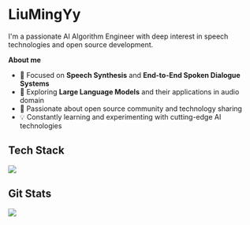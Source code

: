 # LiuMingYy

I'm a passionate AI Algorithm Engineer with deep interest in speech technologies and open source development.

**About me**

- 🎯 Focused on **Speech Synthesis** and **End-to-End Spoken Dialogue Systems**
- 🧠 Exploring **Large Language Models** and their applications in audio domain
- 🔬 Passionate about open source community and technology sharing
- 💡 Constantly learning and experimenting with cutting-edge AI technologies

## Tech Stack

<p align="left">
  <a href="https://skillicons.dev">
    <img src="https://skillicons.dev/icons?i=py,matlab,pytorch,sklearn,cpp,vscode,git,github"/>
  </a>
</p>

## Git Stats

<p align="left">
  <a href="https://github.com/jwliao1209">
    <img src="https://github-stats-alpha.vercel.app/api?username=LiuMingYy&cc=22272e&tc=37BCF6&ic=fff&bc=0000">
  </a>
</p>
